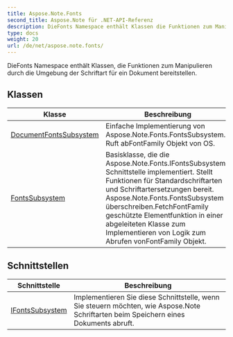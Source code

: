 ```yaml
---
title: Aspose.Note.Fonts
second_title: Aspose.Note für .NET-API-Referenz
description: DieFonts Namespace enthält Klassen die Funktionen zum Manipulieren durch die Umgebung der Schriftart für ein Dokument bereitstellen.
type: docs
weight: 20
url: /de/net/aspose.note.fonts/
---
```

DieFonts Namespace enthält Klassen, die Funktionen zum Manipulieren durch die Umgebung der Schriftart für ein Dokument bereitstellen.

## Klassen

| Klasse | Beschreibung |
| --- | --- |
| [DocumentFontsSubsystem](./documentfontssubsystem/) | Einfache Implementierung von Aspose.Note.Fonts.FontsSubsystem. Ruft abFontFamily Objekt von OS. |
| [FontsSubsystem](./fontssubsystem/) | Basisklasse, die die Aspose.Note.Fonts.IFontsSubsystem-Schnittstelle implementiert. Stellt Funktionen für Standardschriftarten und Schriftartersetzungen bereit. Aspose.Note.Fonts.FontsSubsystem überschreiben.FetchFontFamily geschützte Elementfunktion in einer abgeleiteten Klasse zum Implementieren von Logik zum Abrufen vonFontFamily Objekt. |
## Schnittstellen

| Schnittstelle | Beschreibung |
| --- | --- |
| [IFontsSubsystem](./ifontssubsystem/) | Implementieren Sie diese Schnittstelle, wenn Sie steuern möchten, wie Aspose.Note Schriftarten beim Speichern eines Dokuments abruft. |


